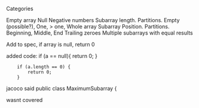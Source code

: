 Categories

Empty array
Null
Negative numbers
Subarray length. Partitions. Empty (possible?), One, > one, Whole array
Subarray Position. Partitions. Beginning, Middle, End
Trailing zeroes
Multiple subarrays with equal results

Add to spec, if array is null, return 0


added code:
        if (a == null){
            return 0;
        }

        if (a.length == 0) {
            return 0;
        }


jacoco said
public class MaximumSubarray {

wasnt covered


